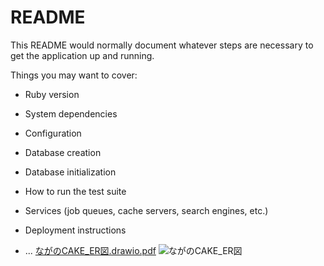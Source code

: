 # README

This README would normally document whatever steps are necessary to get the
application up and running.

Things you may want to cover:

* Ruby version

* System dependencies

* Configuration

* Database creation

* Database initialization

* How to run the test suite

* Services (job queues, cache servers, search engines, etc.)

* Deployment instructions

* ...
[ながのCAKE_ER図.drawio.pdf](https://github.com/webcamp-nisaisa/webcamp-naganocake/files/7592470/CAKE_ER.drawio.pdf)
![ながのCAKE_ER図](https://user-images.githubusercontent.com/91045221/143168524-ebf97f48-579c-4051-92b4-264169352c52.jpg)
